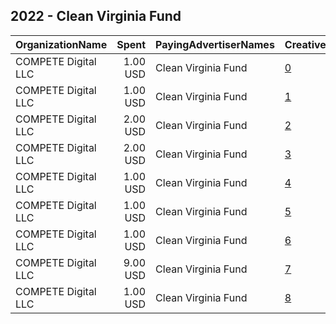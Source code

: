 ## 2022 - Clean Virginia Fund 
|OrganizationName|Spent|PayingAdvertiserNames|CreativeUrls|Impressions|Genders|AgeBrackets|CountryCodes|BillingAddresses|CandidateBallotInformation|
|:---|---:|:---|:---|---:|:---|:---|:---|:---|:---|
|COMPETE Digital LLC|1.00 USD|Clean Virginia Fund|[0](https://www.snap.com/political-ads/asset/686d148039e01bbd1fdabd67df11d09b72c5658c4be6c395badcdaf5623c0e49?mediaType=png)|227||18+|united states|"1317 Potomac Ave SE,Washington,20003,US"||
|COMPETE Digital LLC|1.00 USD|Clean Virginia Fund|[1](https://www.snap.com/political-ads/asset/3e4a5ccafba05cedca7dfb605d4fd3244b62fb2b28b7ff7b6c7335a580d721c0?mediaType=jpg)|134||18+|united states|"1317 Potomac Ave SE,Washington,20003,US"||
|COMPETE Digital LLC|2.00 USD|Clean Virginia Fund|[2](https://www.snap.com/political-ads/asset/975d2102e127adf587f3498ca426ea5a278b14ba04760e9aa8fbc15874761444?mediaType=mp4)|431||18+|united states|"1317 Potomac Ave SE,Washington,20003,US"||
|COMPETE Digital LLC|2.00 USD|Clean Virginia Fund|[3](https://www.snap.com/political-ads/asset/d47b0901ced96732c2ae898ced947c2f35722725a5065e13813eaaf8f387d9ee?mediaType=jpg)|193||18+|united states|"1317 Potomac Ave SE,Washington,20003,US"||
|COMPETE Digital LLC|1.00 USD|Clean Virginia Fund|[4](https://www.snap.com/political-ads/asset/1b70eb5b6ad016c0350a979e894d07a0aa4a97aa0d9cb7a16db68206b82afadd?mediaType=mp4)|247||18+|united states|"1317 Potomac Ave SE,Washington,20003,US"||
|COMPETE Digital LLC|1.00 USD|Clean Virginia Fund|[5](https://www.snap.com/political-ads/asset/abeeb33367340a66370168cdf6d7b981df4ead6ecd7082760db91452ec3dbe47?mediaType=jpg)|86||18+|united states|"1317 Potomac Ave SE,Washington,20003,US"||
|COMPETE Digital LLC|1.00 USD|Clean Virginia Fund|[6](https://www.snap.com/political-ads/asset/b9b888d6aa3891328e8dbd6ddbe2fff9a53f8c60728cefb0e6055a689a06325f?mediaType=jpg)|195||18+|united states|"1317 Potomac Ave SE,Washington,20003,US"||
|COMPETE Digital LLC|9.00 USD|Clean Virginia Fund|[7](https://www.snap.com/political-ads/asset/32bb8d1a2cce8bff60b2bbc29dd515f069cc632a1c00d73411e059ea18d88fab?mediaType=mp4)|1,085||18+|united states|"1317 Potomac Ave SE,Washington,20003,US"||
|COMPETE Digital LLC|1.00 USD|Clean Virginia Fund|[8](https://www.snap.com/political-ads/asset/bae8e9e81b4e9126ebf927b7b2a5f3a0f9753bfdbf8047fbacb2c3d8dfc95287?mediaType=jpg)|160||18+|united states|"1317 Potomac Ave SE,Washington,20003,US"||
